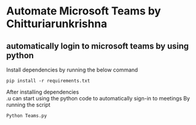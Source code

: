 # Automate Microsoft Teams by Chitturiarunkrishna

## automatically login to microsoft teams by using python
 
Install dependencies by running the below command

```  
pip install -r requirements.txt
```

After installing dependencies <br>.u can start using the python code to automatically sign-in to meetings
By running the script 
```
Python Teams.py
```
